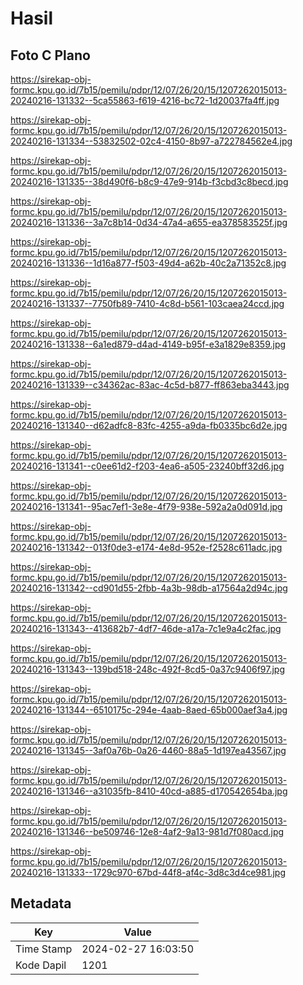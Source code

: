 # Hasil

## Foto C Plano

https://sirekap-obj-formc.kpu.go.id/7b15/pemilu/pdpr/12/07/26/20/15/1207262015013-20240216-131332--5ca55863-f619-4216-bc72-1d20037fa4ff.jpg

https://sirekap-obj-formc.kpu.go.id/7b15/pemilu/pdpr/12/07/26/20/15/1207262015013-20240216-131334--53832502-02c4-4150-8b97-a722784562e4.jpg

https://sirekap-obj-formc.kpu.go.id/7b15/pemilu/pdpr/12/07/26/20/15/1207262015013-20240216-131335--38d490f6-b8c9-47e9-914b-f3cbd3c8becd.jpg

https://sirekap-obj-formc.kpu.go.id/7b15/pemilu/pdpr/12/07/26/20/15/1207262015013-20240216-131336--3a7c8b14-0d34-47a4-a655-ea378583525f.jpg

https://sirekap-obj-formc.kpu.go.id/7b15/pemilu/pdpr/12/07/26/20/15/1207262015013-20240216-131336--1d16a877-f503-49d4-a62b-40c2a71352c8.jpg

https://sirekap-obj-formc.kpu.go.id/7b15/pemilu/pdpr/12/07/26/20/15/1207262015013-20240216-131337--7750fb89-7410-4c8d-b561-103caea24ccd.jpg

https://sirekap-obj-formc.kpu.go.id/7b15/pemilu/pdpr/12/07/26/20/15/1207262015013-20240216-131338--6a1ed879-d4ad-4149-b95f-e3a1829e8359.jpg

https://sirekap-obj-formc.kpu.go.id/7b15/pemilu/pdpr/12/07/26/20/15/1207262015013-20240216-131339--c34362ac-83ac-4c5d-b877-ff863eba3443.jpg

https://sirekap-obj-formc.kpu.go.id/7b15/pemilu/pdpr/12/07/26/20/15/1207262015013-20240216-131340--d62adfc8-83fc-4255-a9da-fb0335bc6d2e.jpg

https://sirekap-obj-formc.kpu.go.id/7b15/pemilu/pdpr/12/07/26/20/15/1207262015013-20240216-131341--c0ee61d2-f203-4ea6-a505-23240bff32d6.jpg

https://sirekap-obj-formc.kpu.go.id/7b15/pemilu/pdpr/12/07/26/20/15/1207262015013-20240216-131341--95ac7ef1-3e8e-4f79-938e-592a2a0d091d.jpg

https://sirekap-obj-formc.kpu.go.id/7b15/pemilu/pdpr/12/07/26/20/15/1207262015013-20240216-131342--013f0de3-e174-4e8d-952e-f2528c611adc.jpg

https://sirekap-obj-formc.kpu.go.id/7b15/pemilu/pdpr/12/07/26/20/15/1207262015013-20240216-131342--cd901d55-2fbb-4a3b-98db-a17564a2d94c.jpg

https://sirekap-obj-formc.kpu.go.id/7b15/pemilu/pdpr/12/07/26/20/15/1207262015013-20240216-131343--413682b7-4df7-46de-a17a-7c1e9a4c2fac.jpg

https://sirekap-obj-formc.kpu.go.id/7b15/pemilu/pdpr/12/07/26/20/15/1207262015013-20240216-131343--139bd518-248c-492f-8cd5-0a37c9406f97.jpg

https://sirekap-obj-formc.kpu.go.id/7b15/pemilu/pdpr/12/07/26/20/15/1207262015013-20240216-131344--6510175c-294e-4aab-8aed-65b000aef3a4.jpg

https://sirekap-obj-formc.kpu.go.id/7b15/pemilu/pdpr/12/07/26/20/15/1207262015013-20240216-131345--3af0a76b-0a26-4460-88a5-1d197ea43567.jpg

https://sirekap-obj-formc.kpu.go.id/7b15/pemilu/pdpr/12/07/26/20/15/1207262015013-20240216-131346--a31035fb-8410-40cd-a885-d170542654ba.jpg

https://sirekap-obj-formc.kpu.go.id/7b15/pemilu/pdpr/12/07/26/20/15/1207262015013-20240216-131346--be509746-12e8-4af2-9a13-981d7f080acd.jpg

https://sirekap-obj-formc.kpu.go.id/7b15/pemilu/pdpr/12/07/26/20/15/1207262015013-20240216-131333--1729c970-67bd-44f8-af4c-3d8c3d4ce981.jpg


## Metadata

| Key        | Value               |
| ---------- | ------------------- |
| Time Stamp | 2024-02-27 16:03:50 |
| Kode Dapil | 1201                |



